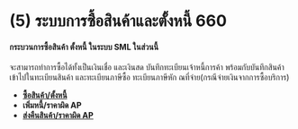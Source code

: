 # (5)	ระบบการซื้อสินค้าและตั้งหนี้  660

#### กระบวนการซื้อสินค้า ตั้งหนี้ ในระบบ SML ในส่วนนี้
จะสามารถทำการซื้อได้ทั้งเป็นเงินเชื่อ และเงินสด บันทึกทะเบียนเจ้าหนี้การค้า
พร้อมกับบันทึกสินค้าเข้าไปในทะเบียนสินค้า และทะเบียนภาษีซื้อ ทะเบียนภาษีหัก
ณที่จ่าย(กรณีจ่ายเงินจากการซื้อบริการ)

  * [**ซื้อสินค้า/ตั้งหนี้**](http://www.smlaccount.com/manual/?page_id=664)
  * **เพิ่มหนี้/ราคาผิด AP**
  * [**ส่งคืนสินค้า/ราคาผิด AP**](http://www.smlaccount.com/manual/?page_id=672)

